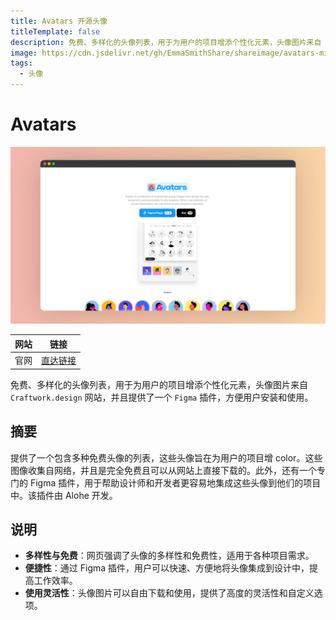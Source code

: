 ```yaml
---
title: Avatars 开源头像
titleTemplate: false
description: 免费、多样化的头像列表，用于为用户的项目增添个性化元素，头像图片来自 Craftwork.design 网站，并且提供了一个 Figma 插件，方便用户安装和使用。
image: https://cdn.jsdelivr.net/gh/EmmaSmithShare/shareimage/avatars-min.png
tags: 
  - 头像
---
```


# Avatars

![avatars_1722959133319-min](./assets/avatars_1722959133319-min.png)

| 网站 |                             链接                             |
| :--: | :----------------------------------------------------------: |
| 官网 | <a href="https://alohe.github.io/avatars/" class="to-url" target="_blank">直达链接</a> |

免费、多样化的头像列表，用于为用户的项目增添个性化元素，头像图片来自 `Craftwork.design` 网站，并且提供了一个 `Figma` 插件，方便用户安装和使用。



## 摘要

提供了一个包含多种免费头像的列表，这些头像旨在为用户的项目增 color。这些图像收集自网络，并且是完全免费且可以从网站上直接下载的。此外，还有一个专门的 Figma 插件，用于帮助设计师和开发者更容易地集成这些头像到他们的项目中。该插件由 Alohe 开发。



## 说明

- **多样性与免费**：网页强调了头像的多样性和免费性，适用于各种项目需求。
- **便捷性**：通过 Figma 插件，用户可以快速、方便地将头像集成到设计中，提高工作效率。
- **使用灵活性**：头像图片可以自由下载和使用，提供了高度的灵活性和自定义选项。